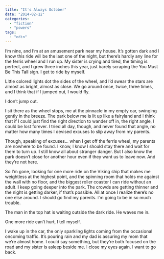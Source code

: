 ```yaml
---
title: "It's Always October"
date: "2014-02-12"
categories: 
  - "fiction"
  - "powers"
tags: 
  - "odin"
---
```


I’m nine, and I’m at an amusement park near my house. It’s gotten dark and I know this ride will be the last one of the night, but there’s hardly any line for the ferris wheel and I run up. My sister is crying and tired, the timing is perfect, and I grew three inches this year, just barely scraping the You Must Be This Tall sign. I get to ride by myself.

Little colored lights dot the sides of the wheel, and I’d swear the stars are almost as bright, almost as close. We go around once, twice, three times, and I think that if I jumped out, I would fly.

I don’t jump out.

I sit there as the wheel stops, me at the pinnacle in my empty car, swinging gently in the breeze. The park below me is lit up like a fairyland and I think that if I could just find the right direction to wander off in, the right angle, I could be lost forever. I tried all day, though, and never found that angle, no matter how many times I devised excuses to slip away from my parents.

Though, speaking of excuses… when I get off the ferris wheel, my parents are nowhere to be found. I know, I know I should stay there and wait for them to turn up. I still know all about stranger danger. But I also know the park doesn’t close for another hour even if they want us to leave now. And they’re not here.

So I’m gone, looking for one more ride on the Viking ship that makes me weightless at the highest point, and the spinning room that holds me against the wall with no floor, and the biggest roller coaster I can ride without an adult. I keep going deeper into the park. The crowds are getting thinner and the night is getting darker, if that’s possible. All at once I realize there’s no one else around. I should go find my parents. I’m going to be in so much trouble.

The man in the top hat is waiting outside the dark ride. He waves me in.

One more ride can’t hurt, I tell myself.

I wake up in the car, the only sparkling lights coming from the occasional oncoming traffic. It’s pouring rain and my dad is assuring my mom that we’re almost home. I could say something, but they’re both focused on the road and my sister is asleep beside me. I close my eyes again. I want to go back.
